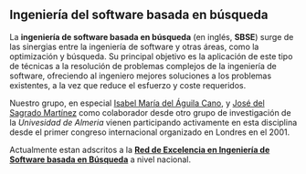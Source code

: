 ## Ingeniería del software basada en búsqueda

La **ingeniería de software basada en búsqueda** (en inglés, **SBSE**) surge de las sinergias entre la ingeniería de software y otras áreas, como la optimización y búsqueda. Su principal objetivo es la aplicación de este tipo de técnicas a la resolución de problemas complejos de la ingeniería de software, ofreciendo al ingeniero mejores soluciones a los problemas existentes, a la vez que reduce el esfuerzo y coste requeridos.

Nuestro grupo, en especial [Isabel María del Águila Cano](https://github.com/GrupoKSEual/KSEual/blob/master/miembros/imaguila.md), y  [José del Sagrado Martínez](http://brujula.ual.es/authors/874.html?sortBy=dateDesc&pageType=book_chapter_thesis#publication-45888)  como colaborador desde otro grupo de investigación de la *Univesidad de Almeria* vienen participando activamente en esta disciplina desde el primer congreso internacional organizado en Londres en el 2001.

Actualmente estan adscritos a la [**Red de Excelencia en Ingeniería de Software basada en Búsqueda**](http://www.uco.es/investigacion/proyectos/SEBASENet/index.php?title=P%C3%A1gina_principal) a nivel nacional.

